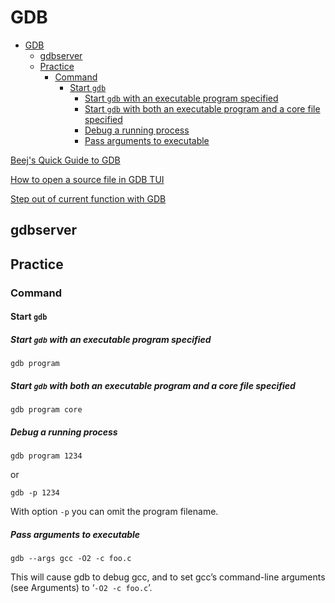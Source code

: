 # GDB

- [GDB](#gdb)
  - [gdbserver](#gdbserver)
  - [Practice](#practice)
    - [Command](#command)
      - [Start `gdb`](#start-gdb)
        - [Start `gdb` with an executable program specified](#start-gdb-with-an-executable-program-specified)
        - [Start `gdb` with both an executable program and a core file specified](#start-gdb-with-both-an-executable-program-and-a-core-file-specified)
        - [Debug a running process](#debug-a-running-process)
        - [Pass arguments to executable](#pass-arguments-to-executable)

[Beej's Quick Guide to GDB](https://beej.us/guide/bggdb/)

[How to open a source file in GDB TUI](https://stackoverflow.com/questions/17342393/how-to-open-a-source-file-in-gdb-tui)

[Step out of current function with GDB](https://stackoverflow.com/questions/24712690/step-out-of-current-function-with-gdb)

## gdbserver

## Practice

### Command

#### Start `gdb`

##### Start `gdb` with an executable program specified

    gdb program

##### Start `gdb` with both an executable program and a core file specified

    gdb program core

##### Debug a running process

    gdb program 1234

or

    gdb -p 1234

With option `-p` you can omit the program filename.

##### Pass arguments to executable

    gdb --args gcc -O2 -c foo.c

This will cause gdb to debug gcc, and to set gcc’s command-line arguments (see Arguments) to ‘`-O2 -c foo.c`’.





